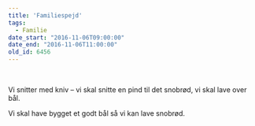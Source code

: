 ```yaml
---
title: 'Familiespejd'
tags:
  - Familie
date_start: "2016-11-06T09:00:00"
date_end: "2016-11-06T11:00:00"
old_id: 6456
---
```

&nbsp;

Vi snitter med kniv – vi skal snitte en pind til det snobrød, vi skal lave over bål.

 Vi skal have bygget et godt bål så vi kan lave snobrød.